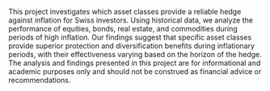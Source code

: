 This project investigates which asset classes provide a reliable hedge against inflation for Swiss investors. Using historical data, we analyze the performance of equities, bonds, real estate, and commodities during periods of high inflation. Our findings suggest that specific asset classes provide superior protection and diversification benefits during inflationary periods, with their effectiveness varying based on the horizon of the hedge. The analysis and findings presented in this project are for informational and academic purposes only and should not be construed as financial advice or recommendations. 

